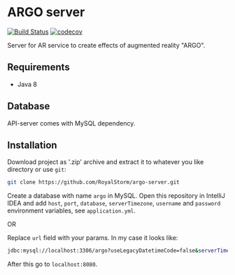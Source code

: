 # ARGO server
[![Build Status](https://travis-ci.com/array-team/argo-server.svg?branch=develop)](https://travis-ci.com/array-team/argo-server) [![codecov](https://codecov.io/gh/array-team/argo-server/branch/develop/graph/badge.svg)](https://codecov.io/gh/array-team/argo-server)

Server for AR service to create effects of augmented reality "ARGO".

## Requirements
 - Java 8
 
## Database
API-server comes with MySQL dependency.

## Installation
Download project as '.zip' archive and extract it to whatever you like directory or use `git`:

```sh
git clone https://github.com/RoyalStorm/argo-server.git
```

Create a database with name `argo` in MySQL.
Open this repository in IntelliJ IDEA and add `host`, `port`, `database`, `serverTimezone`, `username` and `password`
environment variables, see `application.yml`.

OR

Replace `url` field with your params. In my case it looks like:

```sh
jdbc:mysql://localhost:3306/argo?useLegacyDatetimeCode=false&serverTimezone=Asia/Vladivostok
```

After this go to `localhost:8080`.